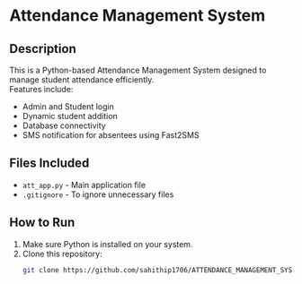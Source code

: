 # Attendance Management System

## Description
This is a Python-based Attendance Management System designed to manage student attendance efficiently.  
Features include:
- Admin and Student login
- Dynamic student addition
- Database connectivity
- SMS notification for absentees using Fast2SMS

## Files Included
- `att_app.py` - Main application file
- `.gitignore` - To ignore unnecessary files

## How to Run
1. Make sure Python is installed on your system.  
2. Clone this repository:
   ```bash
   git clone https://github.com/sahithip1706/ATTENDANCE_MANAGEMENT_SYSTEM.git
